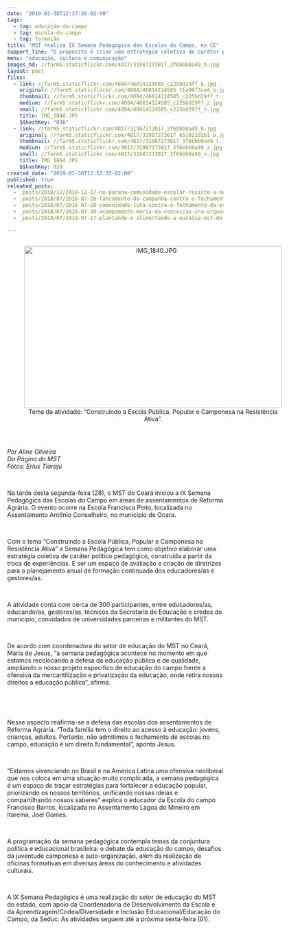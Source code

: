 ```yaml
---
date: "2019-01-30T12:37:26-02:00"
tags:
  - tag: educação-do-campo
  - tag: escola-do-campo
  - tag: formação
title: "MST realiza IX Semana Pedagógica das Escolas do Campo, no CE"
support_line: "O propósito é criar uma estratégia coletiva de caráter político pedagógico, voltada para um planejamento anual de formação continuada dos educadores/as e gestores/as "
menu: "educação, cultura e comunicação"
images_hd: //farm5.staticflickr.com/4817/31987273017_3f6bbb0a49_b.jpg
layout: post
files:
  - link: //farm5.staticflickr.com/4884/46014124585_c225bd29ff_b.jpg
    original: //farm5.staticflickr.com/4884/46014124585_1fa99f3ce4_o.jpg
    thumbnail: //farm5.staticflickr.com/4884/46014124585_c225bd29ff_t.jpg
    medium: //farm5.staticflickr.com/4884/46014124585_c225bd29ff_z.jpg
    small: //farm5.staticflickr.com/4884/46014124585_c225bd29ff_n.jpg
    title: IMG_1840.JPG
    $$hashKey: "036"
  - link: //farm5.staticflickr.com/4817/31987273017_3f6bbb0a49_b.jpg
    original: //farm5.staticflickr.com/4817/31987273017_651021d1b1_o.jpg
    thumbnail: //farm5.staticflickr.com/4817/31987273017_3f6bbb0a49_t.jpg
    medium: //farm5.staticflickr.com/4817/31987273017_3f6bbb0a49_z.jpg
    small: //farm5.staticflickr.com/4817/31987273017_3f6bbb0a49_n.jpg
    title: IMG_1894.JPG
    $$hashKey: 039
created_date: "2019-01-30T12:57:35-02:00"
published: true
releated_posts:
  - _posts/2018/12/2018-12-17-no-parana-comunidade-escolar-resiste-a-nova-tentativa-de-fechamento-da-escola.md
  - _posts/2018/07/2018-07-20-lancamento-da-campanha-contra-o-fechamento-de-escolas-do-campo.md
  - _posts/2018/07/2018-07-28-comunidade-luta-contra-o-fechamento-da-escola-construindo-caminho-em-santa-catarina.md
  - _posts/2018/07/2018-07-30-acampamento-maria-da-conceicao-ira-erguer-mais-uma-escola-do-campo-na-regional-metropolitana.md
  - _posts/2018/07/2018-07-17-plantando-e-alimentando-a-ousadia-mst-de-minas-gerais-inaugura-1a-escola-itinerante.md

---
```

<div style="text-align:center">
<figure class="image" style="display:inline-block"><img alt="IMG_1840.JPG" height="377" src="//farm5.staticflickr.com/4884/46014124585_c225bd29ff_b.jpg" width="600" />
<figcaption>Tema da atividade: &ldquo;Construindo a Escola P&uacute;blica, Popular e Camponesa na Resist&ecirc;ncia Ativa&rdquo;.</figcaption>
</figure>
</div>

<p>&nbsp;</p>

<p><em>Por Aline Oliveira<br />
Da P&aacute;gina do MST<br />
Fotos: Er&iacute;us Tiaraju</em></p>

<p>&nbsp;</p>

<p>Na tarde desta segunda-feira (28), o MST do Cear&aacute; iniciou a IX Semana Pedag&oacute;gica das Escolas do Campo em &aacute;reas de assentamentos de Reforma Agr&aacute;ria. O evento ocorre na Escola Francisca Pinto, localizada no Assentamento Ant&ocirc;nio Conselheiro, no munic&iacute;pio de Ocara.</p>

<p>&nbsp;</p>

<p>Com o tema &ldquo;Construindo a Escola P&uacute;blica, Popular e Camponesa na Resist&ecirc;ncia Ativa&rdquo; a Semana Pedag&oacute;gica tem como objetivo elaborar uma estrat&eacute;gia coletiva de car&aacute;ter pol&iacute;tico pedag&oacute;gico, constru&iacute;da a partir da troca de experi&ecirc;ncias. E ser um espa&ccedil;o de avalia&ccedil;&atilde;o e cria&ccedil;&atilde;o de diretrizes para o planejamento anual de forma&ccedil;&atilde;o continuada dos educadores/as e gestores/as.&nbsp;</p>

<p>&nbsp;</p>

<p>A atividade conta com cerca de 300 participantes, entre educadores/as, educando/as, gestores/as, t&eacute;cnicos da Secretaria de Educa&ccedil;&atilde;o e credes do munic&iacute;pio, convidados de universidades parceiras e militantes do MST.</p>

<p>&nbsp;</p>

<p>De acordo com coordenadora do setor de educa&ccedil;&atilde;o do MST no Cear&aacute;, Maria de Jesus, &ldquo;a semana pedag&oacute;gica acontece no momento em que estamos recolocando a defesa da educa&ccedil;&atilde;o p&uacute;blica e de qualidade, ampliando o nosso projeto especifico de educa&ccedil;&atilde;o do campo frente a ofensiva da mercantiliza&ccedil;&atilde;o e privatiza&ccedil;&atilde;o da educa&ccedil;&atilde;o, onde retira nossos direitos a educa&ccedil;&atilde;o p&uacute;blica&rdquo;, afirma.</p>

<p>&nbsp;</p>

<p>&nbsp;</p>

<p>Nesse aspecto reafirma-se a defesa das escolas dos assentamentos de Reforma Agr&aacute;ria. &ldquo;Toda fam&iacute;lia tem o direito ao acesso &agrave; educa&ccedil;&atilde;o: jovens, crian&ccedil;as, adultos. Portanto, n&atilde;o admitimos o fechamento de escolas no campo, educa&ccedil;&atilde;o &eacute; um direito fundamental&rdquo;, aponta Jesus.</p>

<p>&nbsp;</p>

<p>&ldquo;Estamos vivenciando no Brasil e na Am&eacute;rica Latina uma ofensiva neoliberal que nos coloca em uma situa&ccedil;&atilde;o muito complicada, a semana pedag&oacute;gica &eacute; um espa&ccedil;o de tra&ccedil;ar estrat&eacute;gias para fortalecer a educa&ccedil;&atilde;o popular, priorizando os nossos territ&oacute;rios, unificando nossas ideias e compartilhando nossos saberes&rdquo; explica o educador da Escola do campo Francisco Barros, localizada no Assentamento Lagoa do Mineiro em Itarema, Joel Gomes.</p>

<p>&nbsp;</p>

<p>A programa&ccedil;&atilde;o da semana pedag&oacute;gica contempla temas da conjuntura pol&iacute;tica e educacional brasileira: o debate da educa&ccedil;&atilde;o do campo, desafios da juventude camponesa e auto-organiza&ccedil;&atilde;o, al&eacute;m da realiza&ccedil;&atilde;o de oficinas formativas em diversas &aacute;reas do conhecimento e atividades culturais.</p>

<p>&nbsp;</p>

<p>A IX Semana Pedag&oacute;gica &eacute; uma realiza&ccedil;&atilde;o do setor de educa&ccedil;&atilde;o do MST do estado, com apoio da Coordenadoria de Desenvolvimento da Escola e da Aprendizagem/Codea/Diversidade e Inclus&atilde;o Educacional/Educa&ccedil;&atilde;o do Campo, da Seduc. As atividades seguem at&eacute; a pr&oacute;xima sexta-feira (01).</p>

<p>&nbsp;</p>
